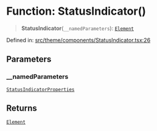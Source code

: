 # Function: StatusIndicator()

> **StatusIndicator**(`__namedParameters`): [`Element`](https://github.com/DefinitelyTyped/DefinitelyTyped/blob/80449050d0e5e84f44ffa3fd3dc5651e4747e589/types/react/jsx-runtime.d.ts#L6)

Defined in: [src/theme/components/StatusIndicator.tsx:26](https://github.com/Nick2bad4u/Uptime-Watcher/blob/main/src/theme/components/StatusIndicator.tsx#L26)

## Parameters

### \_\_namedParameters

[`StatusIndicatorProperties`](../interfaces/StatusIndicatorProperties.md)

## Returns

[`Element`](https://github.com/DefinitelyTyped/DefinitelyTyped/blob/80449050d0e5e84f44ffa3fd3dc5651e4747e589/types/react/jsx-runtime.d.ts#L6)
